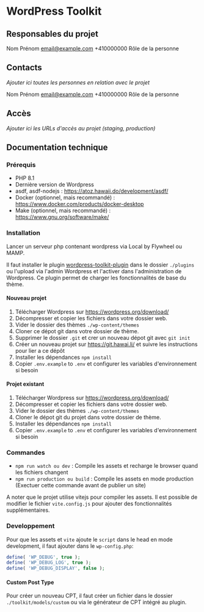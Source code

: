 # WordPress Toolkit

## Responsables du projet

Nom Prénom
<email@example.com>
+410000000
Rôle de la personne

## Contacts

_Ajouter ici toutes les personnes en relation avec le projet_

Nom Prénom
<email@example.com>
+410000000
Rôle de la personne

## Accès

_Ajouter ici les URLs d'accès au projet (staging, production)_

## Documentation technique

### Prérequis

- PHP 8.1
- Dernière version de Wordpress
- asdf, asdf-nodejs : https://atoz.hawaii.do/development/asdf/
- Docker (optionnel, mais recommandé) : https://www.docker.com/products/docker-desktop
- Make (optionnel, mais recommandé) : https://www.gnu.org/software/make/

### Installation

Lancer un serveur php contenant wordpress via Local by Flywheel ou MAMP.

Il faut installer le plugin [wordpress-toolkit-plugin](https://github.com/Hawaii-Interactive-CH/wordpress-toolkit-plugin) dans le dossier `./plugins` ou l'upload via l'admin Wordpress et l'activer dans l'administration de Wordpress. Ce plugin permet de charger les fonctionnalités de base du thème.

#### Nouveau projet

1. Télécharger Wordpress sur https://wordpress.org/download/
2. Décompresser et copier les fichiers dans votre dossier web.
3. Vider le dossier des thèmes `./wp-content/themes`
4. Cloner ce dépot git dans votre dossier de thème.
5. Supprimer le dossier `.git` et crer un nouveau dépot git avec `git init`
6. Créer un nouveau projet sur https://git.hawai.li/ et suivre les instructions pour lier a ce dépôt
7. Installer les dépendances `npm install`
8. Copier `.env.example` to `.env` et configurer les variables d'environnement si besoin

#### Projet existant

1. Télécharger Wordpress sur https://wordpress.org/download/
2. Décompresser et copier les fichiers dans votre dossier web.
3. Vider le dossier des thèmes `./wp-content/themes`
4. Cloner le dépot git du projet dans votre dossier de thème.
5. Installer les dépendances `npm install`
6. Copier `.env.example` to `.env` et configurer les variables d'environnement si besoin

### Commandes

- `npm run watch ou dev` : Compile les assets et recharge le browser quand les fichiers changent
- `npm run production ou build` : Compile les assets en mode production (Exectuer cette commande avant de publier un site)

A noter que le projet utilise vitejs pour compiler les assets. Il est possible de modifier le fichier `vite.config.js` pour ajouter des fonctionnalités supplémentaires.

### Developpement

Pour que les assets et `vite` ajoute le `script` dans le head en mode development, il faut ajouter dans le `wp-config.php`:

```php
define( 'WP_DEBUG', true );
define( 'WP_DEBUG_LOG', true );
define( 'WP_DEBUG_DISPLAY', false );
```

#### Custom Post Type

Pour créer un nouveau CPT, il faut créer un fichier dans le dossier `./toolkit/models/custom` ou via le générateur de CPT intégré au plugin.